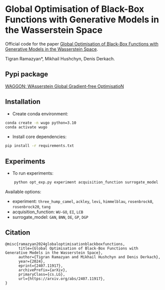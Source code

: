 # Global Optimisation of Black-Box Functions with Generative Models in the Wasserstein Space

Official code for the paper [Global Optimisation of Black-Box Functions with Generative Models in the Wasserstein Space](https://arxiv.org/abs/2407.11917). 

Tigran Ramazyan*, Mikhail Hushchyn, Denis Derkach.

## Pypi package

[WAGGON: WAsserstein Global Gradient-free OptimisatioN](https://github.com/hse-cs/waggon/tree/main)

## Installation

- Create conda environment:

```sh
conda create -n wugo python=3.10
conda activate wugo
```

- Install core dependencies:

```sh
pip install -r requirements.txt
```

## Experiments

- To run experiments:
```bash
    python opt_exp.py experiment acquisition_function surrogate_model
```

Available options:
- experiment: `three_hump_camel`, `ackley`, `levi`, `himmelblau`, `rosenbrock8`, `rosenbrock20`, `tang`
- acquisition_function: `WU-GO`, `EI`, `LCB`
- surrogate_model: `GAN`, `BNN`, `DE`, `GP`, `DGP`


## Citation

```
@misc{ramazyan2024globaloptimisationblackboxfunctions,
      title={Global Optimisation of Black-Box Functions with Generative Models in the Wasserstein Space}, 
      author={Tigran Ramazyan and Mikhail Hushchyn and Denis Derkach},
      year={2024},
      eprint={2407.11917},
      archivePrefix={arXiv},
      primaryClass={cs.LG},
      url={https://arxiv.org/abs/2407.11917}, 
}
```
